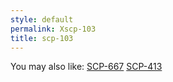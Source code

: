 ```yaml
---
style: default
permalink: Xscp-103
title: scp-103
---
```

You may also like:
[SCP-667](http://scp-wiki.net/scp-667)
[SCP-413](http://scp-wiki.net/scp-413)